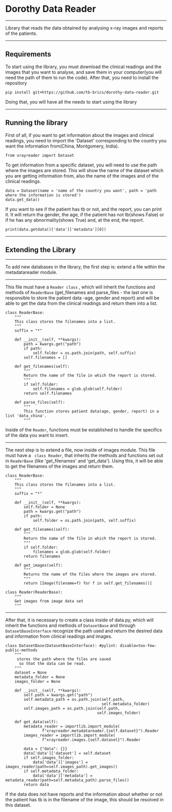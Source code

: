# Dorothy Data Reader 
****
Library that reads the data obtained by
analysing x-ray images and reports of the patients.
****
## Requirements 
To start using the library, you must download
the clinical readings and the images that you want to 
analyse, and save them in your computer(you will
need the path of them to run the code).
After that, you need to install the repository
~~~~
pip install git+https://github.com/tb-brics/dorothy-data-reader.git
~~~~ 
Doing that, you will have all the needs to start using 
the library
****
## Running the library 
First of all, if you want to get information about the images and
clinical readings, you need to import the 'Dataset' corresponding
to the country you want the information from(China, Montgomery, India).
~~~~
from xrayreader import Dataset
~~~~
To get information from a specific dataset, you will need to use the path where the images are stored.
This will show the name of the dataset which you are getting information from, also 
the name of the images and of the clinical readings.
~~~~
data = Dataset(name = 'name of the country you want', path = 'path where the information is stored')
data.get_data()
~~~~
If you want to see if the patient has tb or not, and the report, you can print it.
It will return tha gender, the age, if the patient has not tb(shows False) or
if he has any abnormality(shows True) and, at the end, the report.

~~~~
print(data.getdata()['data']['metadata'][0])
~~~~
****
## Extending the Library
****
To add new databases in the library, the first step is:
extend a file within the metadatareader module.
****
This file must have a  ```Reader class``` , which will inherit the functions and methods of
```ReaderBase``` (get_filenames and parse_files - the last one is responsible to store
the patient data -age, gender and report) and will be able to get the data from the clinical
readings and return them into a list.
~~~~
class ReaderBase:
    """
    This class stores the filenames into a list.
    """
    suffix = "*"

    def __init__(self, **kwargs):
        path = kwargs.get("path")
        if path:
            self.folder = os.path.join(path, self.suffix)
        self.filenames = []

    def get_filenames(self):
        """
        Return the name of the file in which the report is stored.
        """
        if self.folder:
            self.filenames = glob.glob(self.folder)
        return self.filenames

    def parse_files(self):
        """
        This function stores patient data(age, gender, report) in a list 'data_china'.
        """
~~~~
Inside of the ```Reader```, functions must be established to handle the specifics of the 
data you want to insert.
****
The next step is to extend a file, now inside of images module.
This file must have a ``` class Reader```, that inherits the methods and functions
set out in ```ReaderBase``` (like 'get_filenames' and 'get_data'). 
Using this, it will be able to get the filenames of the images and return them.
~~~~
class ReaderBase:
    """
    This class stores the filenames into a list.
    """
    suffix = "*"

    def __init__(self, **kwargs):
        self.folder = None
        path = kwargs.get("path")
        if path:
            self.folder = os.path.join(path, self.suffix)

    def get_filenames(self):
        """
        Return the name of the file in which the report is stored.
        """
        if self.folder:
            filenames = glob.glob(self.folder)
        return filenames

    def get_images(self):
        """
        Returns the name of the files where the images are stored.
        """
        return [Image(filename=f) for f in self.get_filenames()]
~~~~
~~~~
class Reader(ReaderBase):
    """
    Get images from image data set
    """
~~~~
****
After that, it is necessary to create a class inside of data.py, which
will inherit the functions and methods of ```DatasetBase``` and through ```DatasetBaseInterface```
recognize the path used and return the desired data and information from
clinical readings and images.
~~~~
class DatasetBase(DatasetBaseInterface): #pylint: disable=too-few-public-methods
    """
     stores the path where the files are saved
      so that the data can be read.
    """
    dataset = None
    metadata_folder = None
    images_folder = None

    def __init__(self, **kwargs):
        self.path = kwargs.get("path")
        self.metadata_path = os.path.join(self.path,
                                          self.metadata_folder)
        self.images_path = os.path.join(self.path,
                                        self.images_folder)

    def get_data(self):
        metadata_reader = importlib.import_module(
                f"xrayreader.metadatareader.{self.dataset}").Reader
        images_reader = importlib.import_module(
                f"xrayreader.images.{self.dataset}").Reader

        data = {"data": {}}
        data['data']['dataset'] = self.dataset
        if self.images_folder:
            data['data']['images'] = images_reader(path=self.images_path).get_images()
        if self.metadata_folder:
            data['data']['metadata'] = metadata_reader(path=self.metadata_path).parse_files()
        return data
~~~~
If the data does not have reports and the information about whether or not the patient
has tb is in the filename of the image, this should be resolved in this dataset.

 


